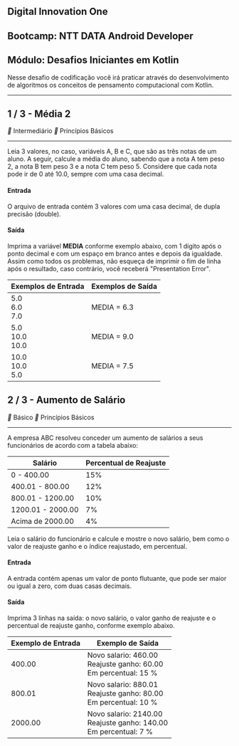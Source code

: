 ## Digital Innovation One

## Bootcamp: NTT DATA Android Developer

## Módulo: Desafios Iniciantes em Kotlin

Nesse desafio de codificação você irá praticar através do desenvolvimento de algoritmos os conceitos de pensamento computacional com Kotlin.

------

## 1 / 3 - Média 2

** Intermediário     ** Princípios Básicos

------

Leia 3 valores, no caso, variáveis A, B e C, que são as três notas de um aluno. A seguir, calcule a média do aluno, sabendo que a nota A tem peso 2, a nota B tem peso 3 e a nota C tem peso 5. Considere que cada nota pode ir de 0 até 10.0, sempre com uma casa decimal.

#### Entrada

O arquivo de entrada contém 3 valores com uma casa decimal, de dupla precisão (double).

#### Saída

Imprima a variável **MEDIA** conforme exemplo abaixo, com 1 dígito após o ponto decimal e com um espaço em branco antes e depois da igualdade. Assim como todos os problemas, não esqueça de imprimir o fim de linha após o resultado, caso contrário, você receberá "Presentation Error".

 

| Exemplos de Entrada       | Exemplos de Saída |
| ------------------------- | ----------------- |
| 5.0 <br />6.0 <br />7.0   | MEDIA = 6.3       |
| 5.0 <br />10.0 <br />10.0 | MEDIA = 9.0       |
| 10.0 <br />10.0 <br />5.0 | MEDIA = 7.5       |

## 2 / 3 - Aumento de Salário

** Básico     ** Princípios Básicos

------

A empresa ABC resolveu conceder um aumento de salários a seus funcionários de acordo com a tabela abaixo:

| Salário           | Percentual de Reajuste |
| ----------------- | ---------------------- |
| 0 - 400.00        | 15%                    |
| 400.01 - 800.00   | 12%                    |
| 800.01 - 1200.00  | 10%                    |
| 1200.01 - 2000.00 | 7%                     |
| Acima de 2000.00  | 4%                     |

Leia o salário do funcionário e calcule e mostre o novo salário, bem como o valor de reajuste ganho e o índice reajustado, em percentual.

#### Entrada

A entrada contém apenas um valor de ponto flutuante, que pode ser maior ou igual a zero, com duas casas decimais.

#### Saída

Imprima 3 linhas na saída: o novo salário, o valor ganho de reajuste e o percentual de reajuste ganho, conforme exemplo abaixo.

| Exemplo de Entrada | Exemplo de Saída                                             |
| ------------------ | ------------------------------------------------------------ |
| 400.00             | Novo salario: 460.00 <br />Reajuste ganho: 60.00 <br />Em percentual: 15 % |
| 800.01 | Novo salario: 880.01 <br />Reajuste ganho: 80.00 <br />Em percentual: 10 % |
| 2000.00 | Novo salario: 2140.00 <br />Reajuste ganho: 140.00 <br />Em percentual: 7 % |